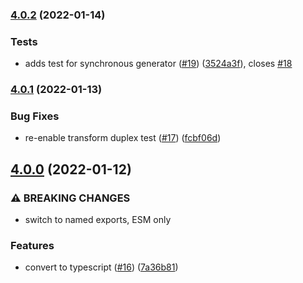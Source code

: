 ### [4.0.2](https://github.com/alanshaw/abortable-iterator/compare/v4.0.1...v4.0.2) (2022-01-14)


### Tests

* adds test for synchronous generator ([#19](https://github.com/alanshaw/abortable-iterator/issues/19)) ([3524a3f](https://github.com/alanshaw/abortable-iterator/commit/3524a3fcbbc7b8192b2aeecfd9b484169c2a75a3)), closes [#18](https://github.com/alanshaw/abortable-iterator/issues/18)

### [4.0.1](https://github.com/alanshaw/abortable-iterator/compare/v4.0.0...v4.0.1) (2022-01-13)


### Bug Fixes

* re-enable transform duplex test ([#17](https://github.com/alanshaw/abortable-iterator/issues/17)) ([fcbf06d](https://github.com/alanshaw/abortable-iterator/commit/fcbf06ddb1054ecc806fadc5ed632d2dc2601e76))

## [4.0.0](https://github.com/alanshaw/abortable-iterator/compare/v3.0.1...v4.0.0) (2022-01-12)


### ⚠ BREAKING CHANGES

* switch to named exports, ESM only

### Features

* convert to typescript ([#16](https://github.com/alanshaw/abortable-iterator/issues/16)) ([7a36b81](https://github.com/alanshaw/abortable-iterator/commit/7a36b810e3956bdd3f27f40dc4c468dd74632c3f))
